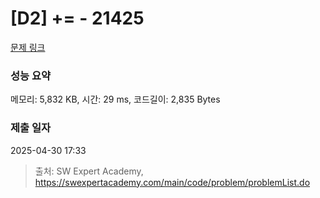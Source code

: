 # [D2] += - 21425 

[문제 링크](https://swexpertacademy.com/main/code/problem/problemDetail.do?contestProbId=AZD8K_UayDoDFAVs) 

### 성능 요약

메모리: 5,832 KB, 시간: 29 ms, 코드길이: 2,835 Bytes

### 제출 일자

2025-04-30 17:33



> 출처: SW Expert Academy, https://swexpertacademy.com/main/code/problem/problemList.do
